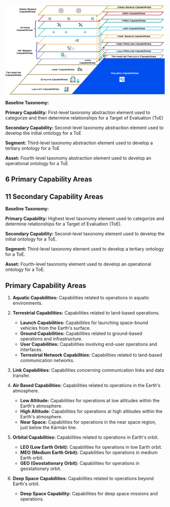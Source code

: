 ![Reference Architecture](ra.png)

**Baseline Taxonomy:**

**Primary Capability:** First-level taxonomy abstraction element used to categorize and then determine relationships for a Target of Evaluation (ToE)  

**Secondary Capability:** Second-level taxonomy abstraction element used to develop the initial ontology for a ToE  

**Segment:** Third-level taxonomy abstraction element used to develop a tertiary ontology for a ToE  

**Asset:** Fourth-level taxonomy abstraction element used to develop an operational ontology for a ToE  


## 6 Primary Capability Areas
## 11 Secondary Capability Areas

**Baseline Taxonomy:**

**Primary Capability:** Highest level taxonomy element used to categorize and determine relationships for a Target of Evaluation (ToE).

**Secondary Capability:** Second-level taxonomy element used to develop the initial ontology for a ToE.

**Segment:** Third-level taxonomy element used to develop a tertiary ontology for a ToE.

**Asset:** Fourth-level taxonomy element used to develop an operational ontology for a ToE.


## Primary Capability Areas

1. **Aquatic Capabilities:** Capabilities related to operations in aquatic environments.

2. **Terrestrial Capabilities:** Capabilities related to land-based operations.
   - **Launch Capabilities:** Capabilities for launching space-bound vehicles from the Earth's surface.
   - **Ground Capabilities:** Capabilities related to ground-based operations and infrastructure.
   - **User Capabilities:** Capabilities involving end-user operations and interfaces.
   - **Terrestrial Network Capabilities:** Capabilities related to land-based communication networks.

3. **Link Capabilities:** Capabilities concerning communication links and data transfer.

4. **Air Based Capabilities:** Capabilities related to operations in the Earth's atmosphere.
   - **Low Altitude:** Capabilities for operations at low altitudes within the Earth's atmosphere.
   - **High Altitude:** Capabilities for operations at high altitudes within the Earth's atmosphere.
   - **Near Space:** Capabilities for operations in the near space region, just below the Kármán line.

5. **Orbital Capabilities:** Capabilities related to operations in Earth's orbit.
   - **LEO (Low Earth Orbit):** Capabilities for operations in low Earth orbit.
   - **MEO (Medium Earth Orbit):** Capabilities for operations in medium Earth orbit.
   - **GEO (Geostationary Orbit):** Capabilities for operations in geostationary orbit.

6. **Deep Space Capabilities:** Capabilities related to operations beyond Earth's orbit.
   - **Deep Space Capability:** Capabilities for deep space missions and operations.


